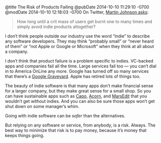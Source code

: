 @title The Risk of Products Failing
@pubDate 2014-10-10 11:29:10 -0700
@modDate 2014-10-10 12:18:03 -0700
On Twitter, <a href="https://twitter.com/MartinJohnson/status/520636097903091713">Martin Johnson asks</a>:

>How long until a crit mass of users get burnt one to many times and simply avoid indie products altogether?

I don’t think people outside our industry use the word “indie” to describe any software developers. They may think “probably small” or “never heard of them” or “not Apple or Google or Microsoft” when they think at all about a company.

I don’t think that product failure is a problem specific to indies. VC-backed apps and companies fail all the time. Large services fail too — you can’t dial in to America OnLine any more. Google has turned off so many services that there’s a <a href="http://www.slate.com/articles/technology/map_of_the_week/2013/03/google_reader_joins_graveyard_of_dead_google_products.html">Google Graveyard</a>. Apple has retired lots of things too.

The beauty of indie software is that many apps don’t make financial sense for a larger company, but they make great sense for a small shop. So you can have sustainable apps such as <a href="http://supermegaultragroovy.com/products/capo/">Capo</a>, <a href="http://flyingmeat.com/acorn/">Acorn</a>, and <a href="http://www.red-sweater.com/marsedit/">MarsEdit</a> that you wouldn’t get without indies. And you can also be sure those apps won’t get shut down on some manager’s whim.

Going with indie software can be *safer* than the alternatives.

But relying on any software or service, from anybody, is a risk. Always. The best way to minimize that risk is to pay money, because it’s money that keeps things going.
